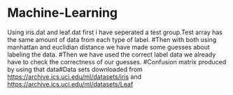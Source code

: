 # Machine-Learning
Using iris.dat and leaf.dat first i have seperated a test group.Test array has the same amount of data from each type of label.
#Then with both using manhattan and euclidian distance we have made some guesses about labeling the data.
#Then we have used the correct label data we already have to check the correctness of our guesses.
#Confusion matrix produced by using that data#Data sets downloaded from https://archive.ics.uci.edu/ml/datasets/iris and https://archive.ics.uci.edu/ml/datasets/Leaf
